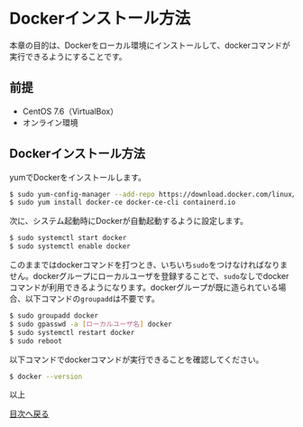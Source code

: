 # Dockerインストール方法
本章の目的は、Dockerをローカル環境にインストールして、dockerコマンドが実行できるようにすることです。

## 前提
- CentOS 7.6（VirtualBox）
- オンライン環境

## Dockerインストール方法
yumでDockerをインストールします。

```sh
$ sudo yum-config-manager --add-repo https://download.docker.com/linux/centos/docker-ce.repo
$ sudo yum install docker-ce docker-ce-cli containerd.io
```

次に、システム起動時にDockerが自動起動するように設定します。

```sh
$ sudo systemctl start docker
$ sudo systemctl enable docker
```

このままではdockerコマンドを打つとき、いちいち```sudo```をつけなければなりません。dockerグループにローカルユーザを登録することで、```sudo```なしでdockerコマンドが利用できるようになります。dockerグループが既に造られている場合、以下コマンドの```groupadd```は不要です。

```sh
$ sudo groupadd docker
$ sudo gpasswd -a [ローカルユーザ名] docker
$ sudo systemctl restart docker
$ sudo reboot
```

以下コマンドでdockerコマンドが実行できることを確認してください。

```sh
$ docker --version
```

以上

[目次へ戻る](https://github.com/JuvenileTalk9/Docker)